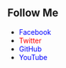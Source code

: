 <!DOCTYPE html>
<html lang="en">
<head>
    <meta charset="UTF-8">
    <meta name="viewport" content="width=device-width, initial-scale=1.0">
</head>
<body>

<h2>Follow Me</h2>

<ul>
    <li><a href="https://facebook.com/AndroidSquadOfficial" target="_blank" style="text-decoration: none; color: blue;">Facebook</a></li>
    <li><a href="https://x.com/TayefMazumderBD" target="_blank" style="text-decoration: none; color: red;">Twitter</a></li>
    <li><a href="https://github.com/MiTayef/" target="_blank" style="text-decoration: none; color: blue;">GitHub</a></li>
    <li><a href="https://youtube.com/" target="_blank" style="text-decoration: none; color: blue;">YouTube</a></li>
</ul>



</body>
</html>

